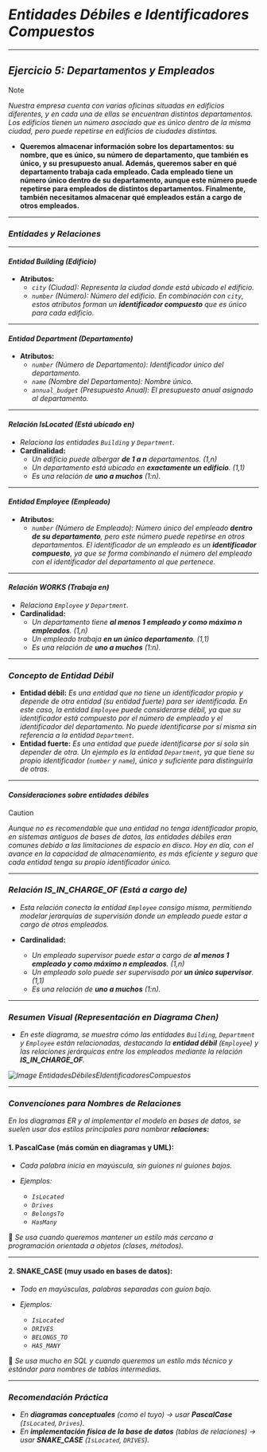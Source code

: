 <!-- Autor: Daniel Benjamin Perez Morales -->
<!-- GitHub: https://github.com/D4nitrix13 -->
<!-- GitLab: https://gitlab.com/D4nitrix13 -->
<!-- Correo electrónico: danielperezdev@proton.me -->

# ***Entidades Débiles e Identificadores Compuestos***

---

## ***Ejercicio 5: Departamentos y Empleados***

> [!NOTE]
> *Nuestra empresa cuenta con varias oficinas situadas en edificios diferentes, y en cada una de ellas se encuentran distintos departamentos. Los edificios tienen un número asociado que es único dentro de la misma ciudad, pero puede repetirse en edificios de ciudades distintas.*

- **Queremos almacenar información sobre los departamentos: su nombre, que es único, su número de departamento, que también es único, y su presupuesto anual. Además, queremos saber en qué departamento trabaja cada empleado. Cada empleado tiene un número único dentro de su departamento, aunque este número puede repetirse para empleados de distintos departamentos. Finalmente, también necesitamos almacenar qué empleados están a cargo de otros empleados.**

---

### ***Entidades y Relaciones***

---

#### ***Entidad Building (Edificio)***

- **Atributos:**
  - *`city` (Ciudad): Representa la ciudad donde está ubicado el edificio.*
  - *`number` (Número): Número del edificio. En combinación con `city`, estos atributos forman un **identificador compuesto** que es único para cada edificio.*

---

#### ***Entidad Department (Departamento)***

- **Atributos:**
  - *`number` (Número de Departamento): Identificador único del departamento.*
  - *`name` (Nombre del Departamento): Nombre único.*
  - *`annual_budget` (Presupuesto Anual): El presupuesto anual asignado al departamento.*

---

#### ***Relación IsLocated** (Está ubicado en)*

- *Relaciona las entidades `Building` y `Department`.*
- **Cardinalidad:**
  - *Un edificio puede albergar **de 1 a n** departamentos. (1,n)*
  - *Un departamento está ubicado en **exactamente un edificio**. (1,1)*
  - *Es una relación de **uno a muchos** (1:n).*

---

#### ***Entidad Employee (Empleado)***

- **Atributos:**
  - *`number` (Número de Empleado): Número único del empleado **dentro de su departamento**, pero este número puede repetirse en otros departamentos. El identificador de un empleado es un **identificador compuesto**, ya que se forma combinando el número del empleado con el identificador del departamento al que pertenece.*

---

#### ***Relación WORKS** (Trabaja en)*

- *Relaciona `Employee` y `Department`.*
- **Cardinalidad:**
  - *Un departamento tiene **al menos 1 empleado y como máximo n empleados**. (1,n)*
  - *Un empleado trabaja **en un único departamento**. (1,1)*
  - *Es una relación de **uno a muchos** (1:n).*

---

### ***Concepto de Entidad Débil***

- **Entidad débil:** *Es una entidad que no tiene un identificador propio y depende de otra entidad (su entidad fuerte) para ser identificada. En este caso, la entidad `Employee` puede considerarse débil, ya que su identificador está compuesto por el número de empleado y el identificador del departamento. No puede identificarse por sí misma sin referencia a la entidad `Department`.*
- **Entidad fuerte:** *Es una entidad que puede identificarse por sí sola sin depender de otra. Un ejemplo es la entidad `Department`, ya que tiene su propio identificador (`number` y `name`), único y suficiente para distinguirla de otras.*

---

#### ***Consideraciones sobre entidades débiles***

> [!CAUTION]
> *Aunque no es recomendable que una entidad no tenga identificador propio, en sistemas antiguos de bases de datos, las entidades débiles eran comunes debido a las limitaciones de espacio en disco. Hoy en día, con el avance en la capacidad de almacenamiento, es más eficiente y seguro que cada entidad tenga su propio identificador único.*

---

### ***Relación IS_IN_CHARGE_OF (Está a cargo de)***

- *Esta relación conecta la entidad `Employee` consigo misma, permitiendo modelar jerarquías de supervisión donde un empleado puede estar a cargo de otros empleados.*

- **Cardinalidad:**
  - *Un empleado supervisor puede estar a cargo de **al menos 1 empleado y como máximo n empleados**. (1,n)*
  - *Un empleado solo puede ser supervisado por **un único supervisor**. (1,1)*
  - *Es una relación de **uno a muchos** (1:n).*

---

### ***Resumen Visual (Representación en Diagrama Chen)***

- *En este diagrama, se muestra cómo las entidades `Building`, `Department` y `Employee` están relacionadas, destacando la **entidad débil** (`Employee`) y las relaciones jerárquicas entre los empleados mediante la relación **IS_IN_CHARGE_OF**.*

*![Image EntidadesDébilesEIdentificadoresCompuestos](/Images/EntidadesDébilesEIdentificadoresCompuestos.png "/Images/EntidadesDébilesEIdentificadoresCompuestos.png")*

---

### ***Convenciones para Nombres de Relaciones***

*En los diagramas ER y al implementar el modelo en bases de datos, se suelen usar dos estilos principales para nombrar **relaciones:***

#### **1. PascalCase (más común en diagramas y UML):**

- *Cada palabra inicia en mayúscula, sin guiones ni guiones bajos.*
- *Ejemplos:*

  - *`IsLocated`*
  - *`Drives`*
  - *`BelongsTo`*
  - *`HasMany`*

🔹 *Se usa cuando queremos mantener un estilo más cercano a programación orientada a objetos (clases, métodos).*

---

#### **2. SNAKE_CASE (muy usado en bases de datos):**

- *Todo en mayúsculas, palabras separadas con guion bajo.*
- *Ejemplos:*

  - *`IsLocated`*
  - *`DRIVES`*
  - *`BELONGS_TO`*
  - *`HAS_MANY`*

🔹 *Se usa mucho en SQL y cuando queremos un estilo más técnico y estándar para nombres de tablas intermedias.*

---

### ***Recomendación Práctica***

- *En **diagramas conceptuales** (como el tuyo) → usar **PascalCase** (`IsLocated`, `Drives`).*
- *En **implementación física de la base de datos** (tablas de relaciones) → usar **SNAKE_CASE** (`IsLocated`, `DRIVES`).*
